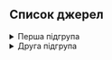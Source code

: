 ## Список джерел
<details>
  <summary>Перша підгрупа</summary>
  <p>Це додаткова інформація, яка з'являється після натискання на заголовок.</p>
</details>

<details>
  <summary>Друга підгрупа</summary>
  <p><ul><li>Пункт 1</li>
        <li>Пункт 2</li>
        <li>Пункт 3</li></ul></p>
</details>


